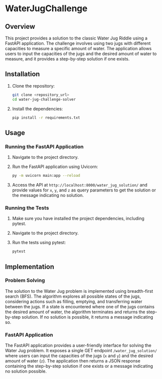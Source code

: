 # WaterJugChallenge

## Overview

This project provides a solution to the classic Water Jug Riddle using a FastAPI application. The challenge involves using two jugs with different capacities to measure a specific amount of water. The application allows users to input the capacities of the jugs and the desired amount of water to measure, and it provides a step-by-step solution if one exists.

## Installation

1. Clone the repository:

    ```bash
    git clone <repository_url>
    cd water-jug-challenge-solver
    ```

2. Install the dependencies:

    ```bash
    pip install -r requirements.txt
    ```

## Usage

### Running the FastAPI Application

1. Navigate to the project directory.

2. Run the FastAPI application using Uvicorn:

    ```bash
    py -m uvicorn main:app --reload
    ```

3. Access the API at `http://localhost:8000/water_jug_solution/` and provide values for `x`, `y`, and `z` as query parameters to get the solution or the message indicating no solution.

### Running the Tests

1. Make sure you have installed the project dependencies, including pytest.

2. Navigate to the project directory.

3. Run the tests using pytest:

    ```bash
    pytest
    ```

## Implementation

### Problem Solving

The solution to the Water Jug problem is implemented using breadth-first search (BFS). The algorithm explores all possible states of the jugs, considering actions such as filling, emptying, and transferring water between the jugs. If a state is encountered where one of the jugs contains the desired amount of water, the algorithm terminates and returns the step-by-step solution. If no solution is possible, it returns a message indicating so.

### FastAPI Application

The FastAPI application provides a user-friendly interface for solving the Water Jug problem. It exposes a single GET endpoint `/water_jug_solution/` where users can input the capacities of the jugs (`x` and `y`) and the desired amount of water (`z`). The application then returns a JSON response containing the step-by-step solution if one exists or a message indicating no solution possible.
